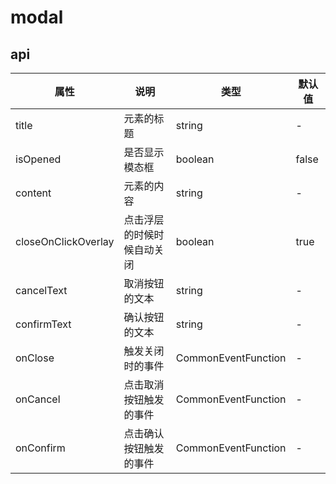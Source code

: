 
# modal

## api
|  属性   | 说明  | 类型 | 默认值 |
|  ----  | ----  | ---- | ---- |
| title | 元素的标题 | string | - |
| isOpened | 是否显示模态框 | boolean | false |
| content | 元素的内容 | string | - |
| closeOnClickOverlay | 点击浮层的时候时候自动关闭 | boolean | true |
| cancelText | 取消按钮的文本 | string | - |
| confirmText | 确认按钮的文本 | string | - |
| onClose | 触发关闭时的事件 | CommonEventFunction | - |
| onCancel | 点击取消按钮触发的事件 | CommonEventFunction | - |
| onConfirm | 点击确认按钮触发的事件 | CommonEventFunction | - |
